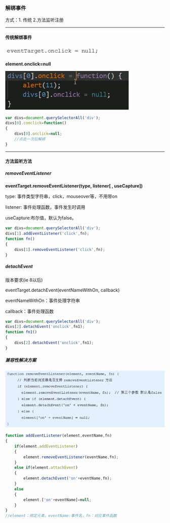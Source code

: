 ### 解绑事件

方式：1. 传统 2.方法监听注册

---



#### 传统解绑事件

![image-20220603170014402](../pic/image-20220603170014402.png) 

**element.onclick=null**

![image-20220603165625995](../pic/image-20220603165625995.png) 

~~~js
var divs=document.querySelectorAll('div');
divs[0].conclick=function()
{
	divs[0].onclick=null;
    //点击一次后解绑
}
~~~

---

#### 方法监听方法

##### removeEventListener

**eventTarget.removeEventListener(type, listener[ , useCapture])**

type: 事件类型字符串，click，mouseover等，不用带on

listener: 事件处理函数，事件发生时调用

useCapture:布尔值，默认为false。

~~~js
var divs=document.querySelectorAll('div');
divs[1].addEventListener('click',fn);
function fn()
{
    divs[1].removeEventListener('click',fn);
}
~~~

##### detachEvent

版本要求(ie 8以后)

eventTarget.detachEvent(eventNameWithOn, callback)

eventNameWithOn：事件处理字符串

callback：事件处理函数

~~~js
var divs=document.querySelectorAll('div');
divs[2].detachEvent('onclick',fn1);
function fn1()
{
    divs[2].detachEvent('onclick',fn1);
}
~~~

##### 兼容性解决方案

![image-20220603172247715](../pic/image-20220603172247715.png) 

~~~js
function addEventListener(element,eventName,fn)
{
    if(element.addEventListener)
    {
        element.removeEventListener(eventName,fn);
	}
    else if(element.attachEvent)
    {
        element.detachEvent('on'+eventName,fn);
    }
    else 
    {
        element.['on'+eventName]=null;
    }
}
//element：绑定元素，eventName:事件名，fn：对应事件函数
~~~

